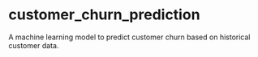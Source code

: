 # customer_churn_prediction
A machine learning model to predict customer churn based on historical customer data.
